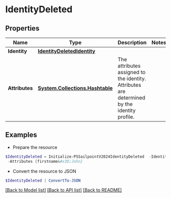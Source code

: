 # IdentityDeleted
## Properties

Name | Type | Description | Notes
------------ | ------------- | ------------- | -------------
**Identity** | [**IdentityDeletedIdentity**](IdentityDeletedIdentity.md) |  | 
**Attributes** | [**System.Collections.Hashtable**](AnyType.md) | The attributes assigned to the identity. Attributes are determined by the identity profile. | 

## Examples

- Prepare the resource
```powershell
$IdentityDeleted = Initialize-PSSailpointV2024IdentityDeleted  -Identity null `
 -Attributes {firstname&#x3D;John}
```

- Convert the resource to JSON
```powershell
$IdentityDeleted | ConvertTo-JSON
```

[[Back to Model list]](../README.md#documentation-for-models) [[Back to API list]](../README.md#documentation-for-api-endpoints) [[Back to README]](../README.md)

